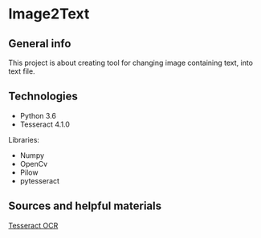 # Image2Text
## General info
This project is about creating tool for changing image containing text, into text file.

## Technologies
* Python 3.6
* Tesseract 4.1.0

Libraries:
* Numpy
* OpenCv
* Pilow
* pytesseract

## Sources and helpful materials
[Tesseract OCR](https://github.com/tesseract-ocr/tesseract)